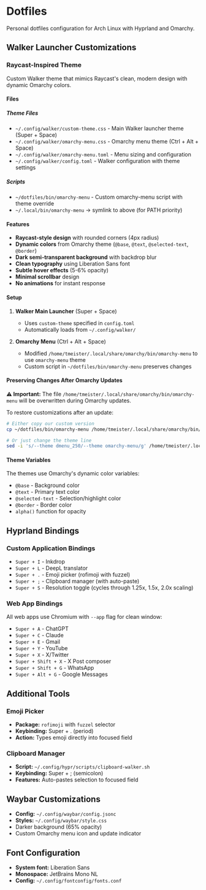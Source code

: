 # Dotfiles

Personal dotfiles configuration for Arch Linux with Hyprland and Omarchy.

## Walker Launcher Customizations

### Raycast-Inspired Theme
Custom Walker theme that mimics Raycast's clean, modern design with dynamic Omarchy colors.

#### Files

##### Theme Files
- `~/.config/walker/custom-theme.css` - Main Walker launcher theme (Super + Space)
- `~/.config/walker/omarchy-menu.css` - Omarchy menu theme (Ctrl + Alt + Space)
- `~/.config/walker/omarchy-menu.toml` - Menu sizing and configuration
- `~/.config/walker/config.toml` - Walker configuration with theme settings

##### Scripts
- `~/dotfiles/bin/omarchy-menu` - Custom omarchy-menu script with theme override
- `~/.local/bin/omarchy-menu` → symlink to above (for PATH priority)

#### Features
- **Raycast-style design** with rounded corners (4px radius)
- **Dynamic colors** from Omarchy theme (`@base`, `@text`, `@selected-text`, `@border`)
- **Dark semi-transparent background** with backdrop blur
- **Clean typography** using Liberation Sans font
- **Subtle hover effects** (5-6% opacity)
- **Minimal scrollbar** design
- **No animations** for instant response

#### Setup

1. **Walker Main Launcher** (Super + Space)
   - Uses `custom-theme` specified in `config.toml`
   - Automatically loads from `~/.config/walker/`

2. **Omarchy Menu** (Ctrl + Alt + Space)  
   - Modified `/home/tmeister/.local/share/omarchy/bin/omarchy-menu` to use `omarchy-menu` theme
   - Custom script in `~/dotfiles/bin/omarchy-menu` preserves changes

#### Preserving Changes After Omarchy Updates

**⚠️ Important:** The file `/home/tmeister/.local/share/omarchy/bin/omarchy-menu` will be overwritten during Omarchy updates.

To restore customizations after an update:
```bash
# Either copy our custom version
cp ~/dotfiles/bin/omarchy-menu /home/tmeister/.local/share/omarchy/bin/omarchy-menu

# Or just change the theme line
sed -i 's/--theme dmenu_250/--theme omarchy-menu/g' /home/tmeister/.local/share/omarchy/bin/omarchy-menu
```

#### Theme Variables
The themes use Omarchy's dynamic color variables:
- `@base` - Background color
- `@text` - Primary text color  
- `@selected-text` - Selection/highlight color
- `@border` - Border color
- `alpha()` function for opacity

## Hyprland Bindings

### Custom Application Bindings
- `Super + I` - Inkdrop
- `Super + L` - DeepL translator
- `Super + .` - Emoji picker (rofimoji with fuzzel)
- `Super + ;` - Clipboard manager (with auto-paste)
- `Super + S` - Resolution toggle (cycles through 1.25x, 1.5x, 2.0x scaling)

### Web App Bindings
All web apps use Chromium with `--app` flag for clean window:
- `Super + A` - ChatGPT
- `Super + C` - Claude
- `Super + E` - Gmail
- `Super + Y` - YouTube
- `Super + X` - X/Twitter
- `Super + Shift + X` - X Post composer
- `Super + Shift + G` - WhatsApp
- `Super + Alt + G` - Google Messages

## Additional Tools

### Emoji Picker
- **Package:** `rofimoji` with `fuzzel` selector
- **Keybinding:** Super + . (period)
- **Action:** Types emoji directly into focused field

### Clipboard Manager
- **Script:** `~/.config/hypr/scripts/clipboard-walker.sh`
- **Keybinding:** Super + ; (semicolon)
- **Features:** Auto-pastes selection to focused field

## Waybar Customizations
- **Config:** `~/.config/waybar/config.jsonc`
- **Styles:** `~/.config/waybar/style.css`
- Darker background (65% opacity)
- Custom Omarchy menu icon and update indicator

## Font Configuration
- **System font:** Liberation Sans
- **Monospace:** JetBrains Mono NL
- **Config:** `~/.config/fontconfig/fonts.conf`